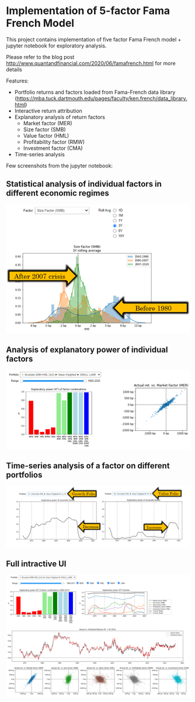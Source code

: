 # Implementation of 5-factor Fama French Model

This project contains implementation of five factor Fama French model + jupyter notebook for exploratory analysis.

Please refer to the blog post http://www.quantandfinancial.com/2020/06/famafrench.html for more details

Features:
* Portfolio returns and factors loaded from Fama-French data library (https://mba.tuck.dartmouth.edu/pages/faculty/ken.french/data_library.html)
* Interactive return attribution
* Explanatory analysis of return factors
	* Market factor (MER)
	* Size factor (SMB)
	* Value factor (HML)
	* Profitability factor (RMW)
	* Investment factor (CMA)
* Time-series analysis

Few screenshots from the jupyter notebook:

## Statistical analysis of individual factors in different economic regimes

![](readme-images/factor_analysis.png)

## Analysis of explanatory power of individual factors

![](readme-images/attribution_analysis.png)

## Time-series analysis of a factor on different portfolios

![](readme-images/value_factor.png)

## Full intractive UI

![](readme-images/full-ui.png)
